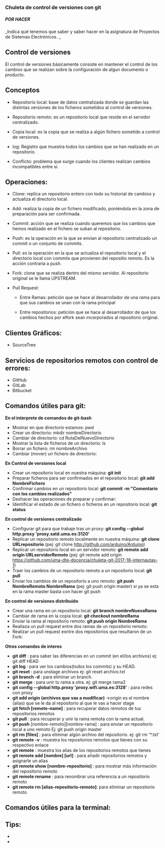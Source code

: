 ### Chuleta de control de versiones con git

##### POR HACER

_Indica qué tenemos que saber y saber hacer en la asignatura de Proyectos de Sistemas Electrónicos. _

## Control de versiones
El control de versiones básicamente consiste en mantener el control de los cambios que se realizan sobre la configuración de algun documento o producto.


## Conceptos

* Repositorio local: base de datos centralizada donde se guardan las distintas versiones de los ficheros sometidos al control de versiones.

* Repositorio remoto: es un repositorio local que reside en el servidor centralizado.

* Copia local: es la copia que se realiza a algún fichero sometido a control de versiones.

* log: Registro que muestra todos los cambios que se han realizado en un repositorio.

* Conflicto: problema que surge cuando los clientes realizan cambios incompatibles entre si.


## Operaciones:  

* Clone: replica un repositorio entero con todo su historial de cambios y actualiza el directorio local.

* Add: realiza la copia de un fichero modificado, poniéndola en la zona de preparación para ser confirmada.

* Commit: acción que se realiza cuando queremos que los cambios que hemos realizado en el fichero se suban al repositorio.

* Push: es la operación en la que se envian al repositorio centralizado un commit o un conjunto de commits.

* Pull: es la operación en la que se actualiza el repositorio local y el directorio local con commits que provienen del repositio remoto. Es la acción contraria a push.

* Fork: clone que se realiza dentro del mismo servidor. Al repositorio original se le llama UPSTREAM.

* Pull Request: 
  - Entre Ramas: petición que se hace al desarrollador de una rama para que sus cambios se unan con la rama principal

  - Entre repositorios: petición que se hace al desarrollador de que los cambios hechos por elfork sean incorporados al repositorio original.


## Clientes Gráficos:

* SourceTree

## Servicios de repositorios remotos con control de errores:

* GitHub
* GitLab
* Bitbucket

## Comandos útiles para git:

**En el interprete de comandos de git-bash**

* Mostrar en que directorio estamos: pwd
* Crear un directorio: mkdir nombreDirectorio
* Cambiar de directorio: cd RutaDelNuevoDirectorio
* Mostrar la lista de ficheros de un directorio: ls
* Borrar un fichero: rm nombreArchivo 
* Cambiar (mover) un fichero de directorio: 

**En Control de versiones local**

* Crear un repositorio local en nuestra máquina: **git init**
* Preparar ficheros para ser confirmados en el repositorio local: **git add NombreFichero**
* Confirmar cambios en un repositorio local: **git commit -m "Comentario con los cambios realizados"**
* Deshacer las operaciones de preparar y confirmar: 
* Identificar el estado de un fichero o ficheros en un repositorio local: **git status**

**En control de versiones centralizado**

* Configurar git para que trabaje tras un proxy: **git config --global http.proxy 'proxy.satd.uma.es:3120'**
* Replicar un repositorio remoto localmente en nuestra máquina: **git clone URLrepositorio** (pej: git clone http://github.com/arduino/Arduino)
* Replicar un repositorio local en un servidor remoto: **git remote add origin URLservidorRemoto** (pej: git remote add origin https://github.com/uma-dte-docencia/chuleta-git-2017-18-internautas-1)
* Traer los cambios de un repositorio remoto a un repositorio local: **git pull**
* Enviar los cambios de un repositorio a uno remoto: **git push NombreRemoto NombreRama** (pej: git push origin master)
si ya se esta en la rama master basta con hacer git push

**En control de versiones distribuido**

* Crear una rama en un repositorio local: **git branch nombreNuevaRama**
* Cambiar de rama en la copia local: **git checkout nombreRama**
* Enviar la rama al repositorio remoto: **git push origin NombreRama**
* Realiaza un pull request entre dos ramas de un repositorio remoto:
* Realizar un pull request esntre dos repositorios que resultaron de un Fork:

**Otros comandos de interes**

* **git diff** : para saber las diferencias en un commit (en el/los archivos) ej: git diff HEAD
* **git log** : para ver los cambios(todos los commits) y su HEAD.
* **git reset** : para unstage archivos ej: git reset archivo.txt
* **git branch -d <branch name>** : para eliminar un branch.
* **git merge** : para unir tu rama a otra. ej: git merge rama2
* **git config --global http.proxy 'proxy.wifi.uma.es:3128'** : para redes con proxy
* **git add origin (archivos que vas a modificar)** ->origin es el nombre (alias) que se le da al repositorio al que le vas a hacer stage
* **git fetch [remote-name]** : para recuperar datos remotos de tus repositorios remotos
* **git pull** : para recuperar y unir la rama remota con la rama actual.
* **git push** [nombre-remoto][nombre-rama] : para enviar un repositorio local a uno remoto Ej: git push origin master
* **git rm [files]** : para eliminar algún archivo del repositorio. ej: git rm '*.txt'
* **git remote -v** : muestra los repositorios remotos que tienes con su respectivo enlace
* **git remote** : muestra los alias de los repositorios remotos que tienes
* **git remote add [nombre] [url]** : para añadir repositorios remotos y asignarle un alias
* **git remote show [nombre-repositorio]** : para mostrar más información del repositorio remoto
* **git remote rename** : para renombrar una referencia a un repositorio remoto
* **git remote rm  [alias-repositorio-remoto]**: para eliminar un repositorio remoto


## Comandos útiles para la terminal:

## Tips:

*
*
